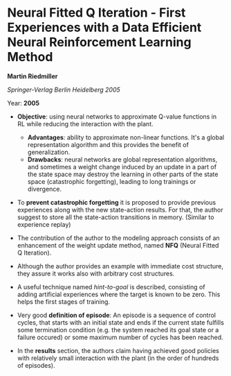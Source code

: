 # Neural Fitted Q Iteration - First Experiences with a Data Efficient Neural Reinforcement Learning Method

**Martin Riedmiller**

*Springer-Verlag Berlin Heidelberg 2005*

Year: **2005**

- **Objective**: using neural networks to approximate Q-value functions in RL while reducing the interaction with the plant.
  - **Advantages**: ability to approximate non-linear functions. It's a global representation algorithm and this provides the benefit of generalization.
  - **Drawbacks**: neural networks are global representation algorithms, and sometimes a weight change induced by an update in a part of the state space may destroy the learning in other parts of the state space (catastrophic forgetting), leading to long trainings or divergence.

- To **prevent catastrophic forgetting** it is proposed to provide previous experiences along with the new state-action results. For that, the author suggest to store all the state-action transitions in memory. (Similar to experience replay)

- The contribution of the author to the modeling approach consists of an enhancement of the weight update method, named **NFQ** (Neural Fitted Q Iteration).

- Although the author provides an example with immediate cost structure, they assure it works also with arbitrary cost structures.

- A useful technique named *hint-to-goal* is described, consisting of adding artificial experiences where the target is known to be zero. This helps the first stages of training.

- Very good **definition of episode**: An episode is a sequence of control cycles, that starts with an initial state and ends if the current state fulfills some termination condition (e.g. the system reached its goal state or a failure occured) or some maximum number of cycles has been reached.

- In the **results** section, the authors claim having achieved good policies with relatively small interaction with the plant (in the order of hundreds of episodes).
